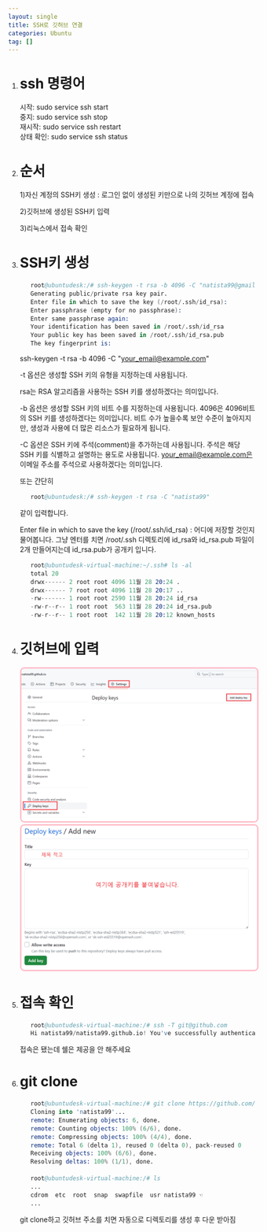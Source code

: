 ```yaml
---
layout: single
title: SSH로 깃허브 연결
categories: Ubuntu
tag: []
---
```


1. # ssh 명령어   
   시작: sudo service ssh start   
   중지: sudo service ssh stop   
   재시작: sudo service ssh restart   
   상태 확인: sudo service ssh status   

1. # 순서
   1)자신 계정의 SSH키 생성 : 로그인 없이 생성된 키만으로 나의 깃허브 계정에 접속   

   2)깃허브에 생성된 SSH키 입력   

   3)리눅스에서 접속 확인   

1. # SSH키 생성
   ```s
      root@ubuntudesk:/# ssh-keygen -t rsa -b 4096 -C "natista99@gmail.com"
      Generating public/private rsa key pair.
      Enter file in which to save the key (/root/.ssh/id_rsa): 
      Enter passphrase (empty for no passphrase): 
      Enter same passphrase again: 
      Your identification has been saved in /root/.ssh/id_rsa
      Your public key has been saved in /root/.ssh/id_rsa.pub
      The key fingerprint is:
   ```   
   ssh-keygen -t rsa -b 4096 -C "your_email@example.com"   

   -t 옵션은 생성할 SSH 키의 유형을 지정하는데 사용됩니다.   
   
   rsa는 RSA 알고리즘을 사용하는 SSH 키를 생성하겠다는 의미입니다.   

   -b 옵션은 생성할 SSH 키의 비트 수를 지정하는데 사용됩니다. 4096은 4096비트의 SSH 키를 생성하겠다는 의미입니다. 비트 수가 높을수록 보안 수준이 높아지지만, 생성과 사용에 더 많은 리소스가 필요하게 됩니다.   

   -C 옵션은 SSH 키에 주석(comment)을 추가하는데 사용됩니다. 주석은 해당 SSH 키를 식별하고 설명하는 용도로 사용됩니다. your_email@example.com은 이메일 주소를 주석으로 사용하겠다는 의미입니다.   

   또는 간단히   
   ```s
      root@ubuntudesk:/# ssh-keygen -t rsa -C "natista99"
   ```   
   같이 입력합니다.   

   Enter file in which to save the key (/root/.ssh/id_rsa) : 어디에 저장할 것인지 물어봅니다. 그냥 엔터를 치면 /root/.ssh 디렉토리에 id_rsa와 id_rsa.pub 파일이 2개 만들어지는데 id_rsa.pub가 공개키 입니다.   
   ```s
      root@ubuntudesk-virtual-machine:~/.ssh# ls -al
      total 20
      drwx------ 2 root root 4096 11월 28 20:24 .
      drwx------ 7 root root 4096 11월 28 20:17 ..
      -rw------- 1 root root 2590 11월 28 20:24 id_rsa
      -rw-r--r-- 1 root root  563 11월 28 20:24 id_rsa.pub
      -rw-r--r-- 1 root root  142 11월 28 20:12 known_hosts
   ```

1. # 깃허브에 입력
   <img src="../../imgs/ubuntu/github_ssh_1.png" style="border:3px solid pink;border-radius:9px;width:700px">   

   <img src="../../imgs/ubuntu/github_ssh_2.png" style="border:3px solid pink;border-radius:9px;width:700px">   

1. # 접속 확인
   ```s
      root@ubuntudesk-virtual-machine:/# ssh -T git@github.com
      Hi natista99/natista99.github.io! You've successfully authenticated, but GitHub does not provide shell access.
   ```   

   접속은 됐는데 쉘은 제공을 안 해주세요

1. # git clone
   ```s
      root@ubuntudesk-virtual-machine:/# git clone https://github.com/natista99/natista99
      Cloning into 'natista99'...
      remote: Enumerating objects: 6, done.
      remote: Counting objects: 100% (6/6), done.
      remote: Compressing objects: 100% (4/4), done.
      remote: Total 6 (delta 1), reused 0 (delta 0), pack-reused 0
      Receiving objects: 100% (6/6), done.
      Resolving deltas: 100% (1/1), done.

      root@ubuntudesk-virtual-machine:/# ls
      ...
      cdrom  etc  root  snap  swapfile  usr natista99 ☜
      ...
   ```   
   git clone하고 깃허브 주소를 치면 자동으로 디렉토리를 생성 후 다운 받아짐